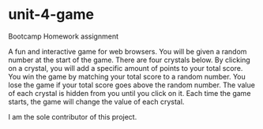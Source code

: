 # unit-4-game
Bootcamp Homework assignment

A fun and interactive game for web browsers. You will be given a random number at the start of the game. There are four crystals below. By clicking on a crystal, you will add a specific amount of points to your total score. You win the game by matching your total score to a random number. You lose the game if your total score goes above the random number. The value of each crystal is hidden from you until you click on it. Each time the game starts, the game will change the value of each crystal.

I am the sole contributor of this project.
